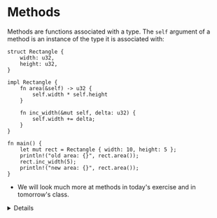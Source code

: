 # Methods

Methods are functions associated with a type. The `self` argument of a method is
an instance of the type it is associated with:

```rust,editable
struct Rectangle {
    width: u32,
    height: u32,
}

impl Rectangle {
    fn area(&self) -> u32 {
        self.width * self.height
    }

    fn inc_width(&mut self, delta: u32) {
        self.width += delta;
    }
}

fn main() {
    let mut rect = Rectangle { width: 10, height: 5 };
    println!("old area: {}", rect.area());
    rect.inc_width(5);
    println!("new area: {}", rect.area());
}
```

- We will look much more at methods in today's exercise and in tomorrow's class.

<details>

- Add a static method called `Rectangle::new` and call this from `main`:

  ```rust,editable,compile_fail
  fn new(width: u32, height: u32) -> Rectangle {
      Rectangle { width, height }
  }
  ```

- While _technically_, Rust does not have custom constructors, static methods
  are commonly used to initialize structs (but don't have to). The actual
  constructor, `Rectangle { width, height }`, could be called directly. See the
  [Rustnomicon](https://doc.rust-lang.org/nomicon/constructors.html).

- Add a `Rectangle::square(width: u32)` constructor to illustrate that such
  static methods can take arbitrary parameters.

</details>
